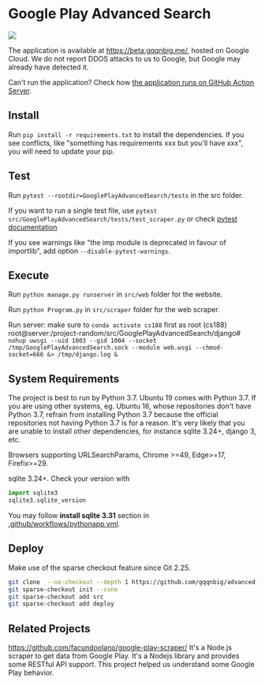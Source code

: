 # Google Play Advanced Search

![](https://github.com/cs188-software-design-security-w20/project-random/workflows/Python%20application/badge.svg)

The application is available at https://beta.gqqnbig.me/, hosted on Google Cloud. We do not report DDOS attacks to us to Google, but Google may already have detected it.

Can't run the application? Check how [the application runs on GitHub Action Server](/.github/workflows/pythonapp.yml).

## Install
Run `pip install -r requirements.txt` to install the dependencies. If you see conflicts, like "something has requirements xxx but you'll have xxx", you will need to update your pip.

## Test
Run `pytest --rootdir=GooglePlayAdvancedSearch/tests` in the src folder.

If you want to run a single test file, use `pytest src/GooglePlayAdvancedSearch/tests/test_scraper.py` or check [pytest documentation](https://docs.pytest.org/en/latest/usage.html#specifying-tests-selecting-tests)

If you see warnings like "the imp module is deprecated in favour of importlib", add option `--disable-pytest-warnings`.

## Execute

Run `python manage.py runserver` in `src/web` folder for the website.

Run `python Program.py` in `src/scraper` folder for the web scraper.

Run server:
make sure to `conda activate cs188` first as root
(cs188) root@server:/project-random/src/GooglePlayAdvancedSearch/django# `nohup uwsgi --uid 1003 --gid 1004 --socket /tmp/GooglePlayAdvancedSearch.sock --module web.wsgi --chmod-socket=666 &> /tmp/django.log &`


## System Requirements
The project is best to run by Python 3.7. Ubuntu 19 comes with Python 3.7. If you are using other systems, eg. Ubuntu 16, whose repositories don't have Python 3.7, refrain from installing Python 3.7 because the official repositories not having Python 3.7 is for a reason. It's very likely that you are unable to install other dependencies, for instance sqlite 3.24+, django 3, etc.

Browsers supporting URLSearchParams, Chrome >=49, Edge>=17, Firefix>=29.

sqlite 3.24+. Check your version with 
```python
import sqlite3
sqlite3.sqlite_version
```
You may follow **install sqlite 3.31** section in [.github/workflows/pythonapp.yml](.github/workflows/pythonapp.yml).

## Deploy

Make use of the sparse checkout feature since Git 2.25.
```bash
git clone  --no-checkout --depth 1 https://github.com/gqqnbig/advanced-play-search.git
git sparse-checkout init --cone
git sparse-checkout add src
git sparse-checkout add deploy
```

## Related Projects
https://github.com/facundoolano/google-play-scraper/ It's a Node.js scraper to get data from Google Play. It's a Nodejs library and provides some RESTful API support. This project helped us understand some Google Play behavior.


